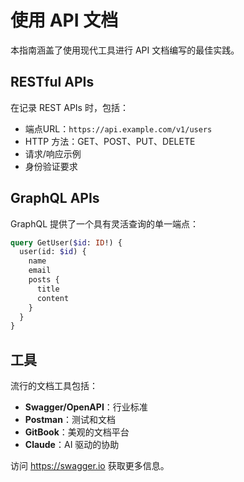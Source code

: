 # 使用 API 文档

本指南涵盖了使用现代工具进行 API 文档编写的最佳实践。

## RESTful APIs

在记录 REST APIs 时，包括：

- 端点URL：`https://api.example.com/v1/users`
- HTTP 方法：GET、POST、PUT、DELETE
- 请求/响应示例
- 身份验证要求

## GraphQL APIs

GraphQL 提供了一个具有灵活查询的单一端点：

```graphql
query GetUser($id: ID!) {
  user(id: $id) {
    name
    email
    posts {
      title
      content
    }
  }
}
```

## 工具

流行的文档工具包括：

- **Swagger/OpenAPI**：行业标准
- **Postman**：测试和文档
- **GitBook**：美观的文档平台
- **Claude**：AI 驱动的协助

访问 https://swagger.io 获取更多信息。